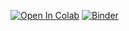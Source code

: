 [![Open In Colab](https://colab.research.google.com/assets/colab-badge.svg)](https://colab.research.google.com/github/jperkel/example_notebook/blob/master/My_sample_notebook.ipynb#scrollTo=l4YsC7lMd6Ml)
[![Binder](https://mybinder.org/badge_logo.svg)](https://mybinder.org/v2/gh/sashazm4/Notebook/HEAD)
